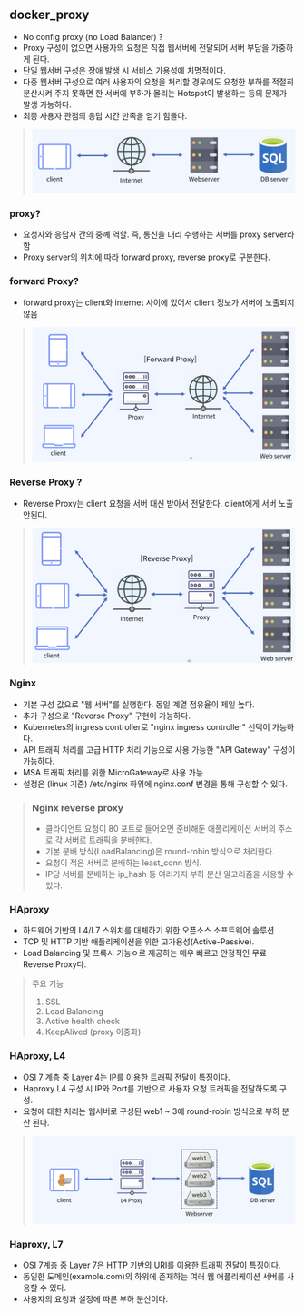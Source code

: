 ## docker_proxy
- No config proxy (no Load Balancer) ?
- Proxy 구성이 없으면 사용자의 요청은 직접 웹서버에 전달되어 서버 부담을 가중하게 된다.
- 단일 웹서버 구성은 장애 발생 시 서비스 가용성에 치명적이다.
- 다중 웹서버 구성으로 여러 사용자의 요청을 처리할 경우에도 요청한 부하를 적절히 분산시켜 주지 못하면 한 서버에 부하가 몰리는 Hotspot이 발생하는 등의 문제가 발생 가능하다.
- 최종 사용자 관점의 응답 시간 만족을 얻기 힘들다. 
> ![docker_config_proxy](../docker_network/img/no_config_proxy.png)

### proxy?
- 요청자와 응답자 간의 중꼐 역할. 즉, 통신을 대리 수행하는 서버를 proxy server라 함
- Proxy server의 위치에 따라 forward proxy, reverse proxy로 구분한다.

### forward Proxy?
- forward proxy는 client와 internet 사이에 있어서 client 정보가 서버에 노출되지 않음 
> ![Forward_Proxy](../docker_network/img/Foward_Proxy.png)

### Reverse Proxy ? 
- Reverse Proxy는 client 요청을 서버 대신 받아서 전달한다. client에게 서버 노출 안된다.
> ![reverse_proxy](../docker_network/img/docker_reverse_proxy.png)  

### Nginx
- 기본 구성 값으로 "웹 서버"를 실행한다. 동일 계열 점유율이 제일 높다.
- 추가 구성으로 "Reverse Proxy" 구현이 가능하다.
- Kubernetes의 ingress controller로 "nginx ingress controller" 선택이 가능하다.
- API 트래픽 처리를 고급 HTTP 처리 기능으로 사용 가능한 "API Gateway" 구성이 가능하다.
- MSA 트래픽 처리를 위한 MicroGateway로 사용 가능
- 설정은 (linux 기준) /etc/nginx 하위에 nginx.conf 변경을 통해 구성할 수 있다.
> ### Nginx reverse proxy
> - 클라이언트 요청이 80 포트로 들어오면 준비해둔 애플리케이션 서버의 주소로 각 서버로 트래픽을 분배한다.
> - 기본 분배 방식(LoadBalancing)은 round-robin 방식으로 처리한다.
> - 요청이 적은 서버로 분배하는 least_conn 방식.
> - IP당 서버를 분배하는 ip_hash 등 여러가지 부하 분산 알고리즘을 사용할 수 있다.
 
### HAproxy
- 하드웨어 기반의 L4/L7 스위치를 대체하기 위한 오픈소스 소프트웨어 솔루션 
- TCP 및 HTTP 기반 애플리케이션을 위한 고가용성(Active-Passive).
- Load Balancing 및 프록시 기능ㅇ르 제공하는 매우 빠르고 안정적인 무료 Reverse Proxy다.
> 주요 기능
> 1. SSL
> 2. Load Balancing
> 3. Active health check
> 4. KeepAlived (proxy 이중화)
### HAproxy, L4 
- OSI 7 계층 중 Layer 4는 IP를 이용한 트래픽 전달이 특징이다.
- Haproxy L4 구성 시 IP와 Port를 기반으로 사용자 요청 트래픽을 전달하도록 구성.
- 요청에 대한 처리는 웹서버로 구성된 web1 ~ 3에 round-robin 방식으로 부하 분산 된다.
> ![Haproxy_L4](../docker_network/img/Haproxy_L4.png)  

### Haproxy, L7 
- OSI 7계층 중 Layer 7은 HTTP 기반의 URI를 이용한 트래픽 전달이 특징이다.
- 동일한 도메인(example.com)의 하위에 존재하는 여러 웹 애플리케이션 서버를 사용할 수 있다.
- 사용자의 요청과 설정에 따른 부하 분산이다.
